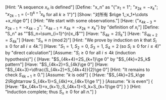 [Hint: "A sequence $x_n$ is defined"]
[Define: "x_n" as "{"$x_1 = 1$"; "$x_{2k} = -x_k$"; "$x_{2k-1} = (-1)^{k+1}x_k$  for all  $k\ge 1$"}"]
[Show: "对所有 $n\ge 1,\;x_1+\cdots +x_n\ge 0"]
{
    [Hint: "We start with some observations."]
    [Have: {"$x_{4k-3}=x_{2k-1}=-x_{4k-2}$"; "$x_{4k-1}=x_{4k}=-x_{2k}=x_k$"} by "definition of $x_i$"]
    [Define: "S_n" as ""$S_n=\sum_{i=1}^{n}x_i$""]
    [Have: "$S_{4k}=2S_k$"]
    [Have: "$S_{4k+2}=S_{4k}$"]
    [Have: "$S_n\equiv n \; (\mathrm{mod}\,2)$"]
    [Hint: "We prove by induction on $k$ that $S_i\ge 0$ for all $i\le 4k$."]
    [Have: "$S_1=1,\;S_2=0,\;S_3=1,\;S_4=2\;(\text{so }S_i\ge 0\text{ for }i\le 4)$" by "direct calculation"]
    [Assume: "$S_i\ge 0$ for all $i\le 4k$ (induction hypothesis)"]
    {
        [Have: "$S_{4k+4}=2S_{k+1}\ge 0" by "$S_{4k}=2S_k$ pattern"]
        [Have: "$S_{4k+2}=S_{4k}\ge 0"]
        [Have: "$S_{4k+3}=\dfrac{S_{4k+2}+S_{4k+4}}{2}\ge 0"]
        [Hint: "It remains to check $S_{4k+1}\ge 0$."]
        [Assume: "$k$ is odd"]
        {
            [Have: "$S_{4k}=2S_k\ge 2\Rightarrow S_{4k+1}=S_{4k}+x_{4k+1}\ge 1"]
        }
        [Assume: "$k$ is even"]
        {
            [Have: "$x_{4k+1}=x_{k+1},\;S_{4k+1}=S_k+S_{k+1}\ge 0"]
        }
    }
    [Hint: "Induction complete; thus $S_n\ge 0$ for all $n$."]
}